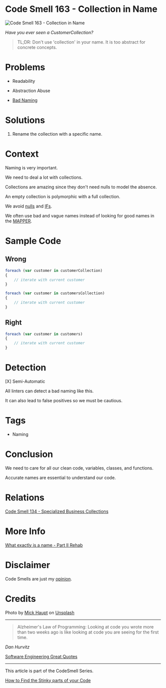 # Code Smell 163 - Collection in Name
            
![Code Smell 163 - Collection in Name](Code%20Smell%20163%20-%20Collection%20in%20Name.jpg)

*Have you ever seen a CustomerCollection?*

> TL;DR: Don't use 'collection' in your name. It is too abstract for concrete concepts.

# Problems

- Readability

- Abstraction Abuse 

- [Bad Naming](https://github.com/mcsee/Software-Design-Articles/tree/main/Articles/Theory/What%20exactly%20is%20a%20name%20-%20Part%20II%20Rehab/readme.md)

# Solutions

1. Rename the collection with a specific name.

# Context

Naming is very important.

We need to deal a lot with collections.

Collections are amazing since they don't need nulls to model the absence.

An empty collection is polymorphic with a full collection.

We avoid [nulls](https://github.com/mcsee/Software-Design-Articles/tree/main/Articles/Theory/Null%20-%20The%20Billion%20Dollar%20Mistake/readme.md) and [IFs](https://github.com/mcsee/Software-Design-Articles/tree/main/Articles/Theory/How%20to%20Get%20Rid%20of%20Annoying%20IFs%20Forever/readme.md).

We often use bad and vague names instead of looking for good names in the [MAPPER](https://github.com/mcsee/Software-Design-Articles/tree/main/Articles/Theory/What%20is%20(wrong%20with)%20software/readme.md).

# Sample Code

## Wrong

[Gist Url]: # (https://gist.github.com/mcsee/685b6d202e94d8c5b410dafd15d8b5de)
```javascript
foreach (var customer in customerCollection)
{
    // iterate with current customer
}

foreach (var customer in customersCollection)
{
    // iterate with current customer
}
```

## Right

[Gist Url]: # (https://gist.github.com/mcsee/a8a2b41722dde835757f360a5d1f01d2)
```javascript
foreach (var customer in customers)
{
    // iterate with current customer
}
```

# Detection

[X] Semi-Automatic 

All linters can detect a bad naming like this.

It can also lead to false positives so we must be cautious.

# Tags

- Naming

# Conclusion

We need to care for all our clean code, variables, classes, and functions.

Accurate names are essential to understand our code.

# Relations

[Code Smell 134 - Specialized Business Collections](https://github.com/mcsee/Software-Design-Articles/tree/main/Articles/Code%20Smells/Code%20Smell%20134%20-%20Specialized%20Business%20Collections/readme.md)

# More Info

[What exactly is a name - Part II Rehab](https://github.com/mcsee/Software-Design-Articles/tree/main/Articles/Theory/What%20exactly%20is%20a%20name%20-%20Part%20II%20Rehab/readme.md)

# Disclaimer

Code Smells are just my [opinion](https://github.com/mcsee/Software-Design-Articles/tree/main/Articles/Blogging/I%20Wrote%20More%20than%2090%20Articles%20on%202021%20Here%20is%20What%20I%20Learned/readme.md).

# Credits

Photo by [Mick Haupt](https://unsplash.com/@rocinante_11) on [Unsplash](https://unsplash.com/s/photos/collector)
  
* * *

> Alzheimer's Law of Programming: Looking at code you wrote more than two weeks ago is like looking at code you are seeing for the first time.

_Dan Hurvitz_
 
[Software Engineering Great Quotes](https://github.com/mcsee/Software-Design-Articles/tree/main/Articles/Quotes/Software%20Engineering%20Great%20Quotes/readme.md)

* * *

This article is part of the CodeSmell Series.

[How to Find the Stinky parts of your Code](https://github.com/mcsee/Software-Design-Articles/tree/main/Articles/Code%20Smells/How%20to%20Find%20the%20Stinky%20parts%20of%20your%20Code/readme.md)